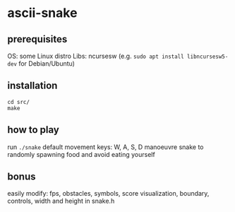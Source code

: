 # ascii-snake
## prerequisites
OS: some Linux distro
Libs: ncursesw (e.g. `sudo apt install libncursesw5-dev` for Debian/Ubuntu)
## installation
```
cd src/
make
```
## how to play
run `./snake` 
default movement keys: W, A, S, D
manoeuvre snake to randomly spawning food and avoid eating yourself 
## bonus
easily modify: fps, obstacles, symbols, score visualization, boundary, controls, width and height in snake.h
